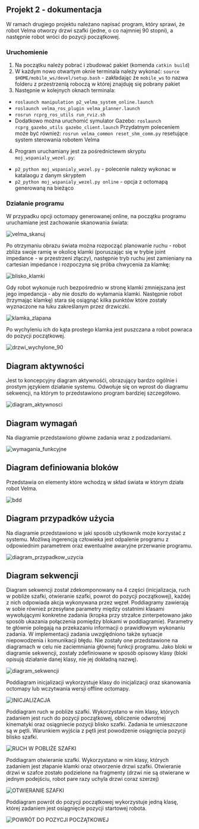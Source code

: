 ## Projekt 2 - dokumentacja
W ramach drugiego projektu należano napisać program, który sprawi, że robot Velma otworzy drzwi szafki (jedne, o co najmniej 90 stopni), a następnie robot wróci do pozycji początkowej.


### Uruchomienie 
1. Na początku należy pobrać i zbudować pakiet (komenda `catkin build`)
2. W każdym nowo otwartym oknie terminala należy wykonać: `source $HOME/mobile_ws/devel/setup.bash` - zakładając
że `mobile_ws` to nazwa folderu z przestrzenią roboczą w której znajduję się pobrany pakiet 
3. Następnie w kolejnych oknach terminala:
* `roslaunch manipulation p2_velma_system_online.launch`
* `roslaunch velma_ros_plugin velma_planner.launch`
* `rosrun rcprg_ros_utils run_rviz.sh`
* Dodatkowo można uruchomić symulator Gazebo: `roslaunch rcprg_gazebo_utils gazebo_client.launch`
Przydatnym poleceniem może być również: `rosrun velma_common reset_shm_comm.py` resetujące system sterowania robotem Velma

4. Program uruchamiany jest za pośrednictewm skryptu `moj_wspanialy_wezel.py`:
* `p2_python moj_wspanialy_wezel.py` - polecenie nalezy wykonac w katalaogu z danym skryptem
* `p2_python moj_wspanialy_wezel.py online` - opcja z octomapą generowaną na bieżąco 

### Działanie programu
W przypadku opcji octomapy generowanej online, na początku programu uruchamiane jest zachowanie skanowania świata:


![velma_skanuj](https://github.com/STERO-21Z/groszyk-zembron/blob/tiago/manipulation/docs/velma_octo.png)

Po otrzymaniu obrazu świata można rozpocząć planowanie ruchu - robot zbliża swoje ramię w okolicę klamki (poruszając się w trybie joint impedance - w przestrzeni złączy), następnie tryb ruchu jest zamieniany na cartesian impedance i rozpoczyna się próba chwycenia za klamkę:


![blisko_klamki](https://github.com/STERO-21Z/groszyk-zembron/blob/tiago/manipulation/docs/velma_blisko_klamki.png)


Gdy robot wykonuje ruch bezpośrednio w stronę klamki zmniejszana jest jego impedancja - aby nie doszło do wyłamania klamki. Następnie robot (trzymając klamkę) stara się osiągnąć kilka punktów które zostały wyznaczone na łuku zakreślanym przez drzwiczki.


![klamka_zlapana](https://github.com/STERO-21Z/groszyk-zembron/blob/tiago/manipulation/docs/velm_p2_1.png)

 Po wychyleniu ich do kąta prostego klamka jest puszczana a robot powraca do pozycji początkowej.

![drzwi_wychylone_90](https://github.com/STERO-21Z/groszyk-zembron/blob/tiago/manipulation/docs/velma_p2_2.png)


## Diagram aktywności
Jest to koncepcyjny diagram aktywnośći, obrazujący bardzo ogólnie i prostym językiem działanie systemu. Odwołuje się on wprost do diagramu sekwencji, na którym to przedstawiono program bardziej szczegółowo.

![diagram_aktywnosci](https://github.com/STERO-21Z/groszyk-zembron/blob/tiago/manipulation/docs/Koncepcyjny%20Diagram%20Aktywno%C5%9Bci.jpg)

## Diagram wymagań
Na diagramie przedstawiono główne zadania wraz z podzadaniami.


![wymagania_funkcyjne](https://user-images.githubusercontent.com/80107636/150539065-496d6ccc-9846-448b-b251-1170c3074497.jpg)

## Diagram definiowania bloków
Przedstawia on elementy które wchodzą w skład świata w którym działa robot Velma.

![bdd](https://github.com/STERO-21Z/groszyk-zembron/blob/tiago/manipulation/docs/bddvelma.jpg)

## Diagram przypadków użycia
Na diagramie przedstawiono w jaki sposób użytkownik może korzystać z systemu. Możliwą ingerencją człowieka jest odpalenie programu z odpowiednim parametrem oraz ewentualne awaryjne przerwanie programu.

![diagram_przypadkow_uzycia](https://user-images.githubusercontent.com/80107636/150539218-ad522307-adf7-4f66-8e04-562b4fee6779.jpg)

## Diagram sekwencji
Diagram sekwencji został zdekomponowany na 4 części (inicjalizacja, ruch w pobliże szafki, otwieranie szafki, powrot do pozycji początkowej), każdej z nich odpowiada akcja wykonywana przez węzeł. Poddiagramy zawierają w sobie również przesyłane parametry między ostatnimi klasami wywołującymi konkretne zadania (kropka przy strzałce zinterpetowano jako sposób ukazania połączenia pomiędzy blokami w poddiagramie). Parametry te głównie polegają na przekazaniu informacji o prawidłowym wykonaniu zadania. W implementacji zadania uwzględniono także sytuacje niepowodzenia i komunikacji błędu. Nie zostały one przedstawione na diagramach w celu nie zaciemniania głównej funkcji programu.
Jako bloki w diagramie sekwencji, zostały zdefiniowane w sposób opisowy klasy (bloki opisują działanie danej klasy, nie jej dokładną nazwę). 

![diagram_sekwencji](https://user-images.githubusercontent.com/80107636/150537956-12de9529-ece3-4a74-82d5-7977ffca2f8a.jpg)

Poddiagram inicjalizacji wykorzystuje klasy do inicjalizacji oraz skanowania octomapy lub wczytwania wersji offline octomapy.

![INICJALIZACJA](https://user-images.githubusercontent.com/80107636/150537988-7071cc11-541e-4842-bb97-a4266576e45d.jpg)

Poddiagram ruch w pobliże szafki. Wykorzystano w nim klasy, których zadaniem jest ruch do pozycji początkowej, obliczenie odwrotnej kinematyki oraz osiągniecie pozycji blisko szafki. Zadania te umieszczone są w pętli. Warunkiem wyjścia z pętli jest powodzenie osiągnięcia pozycji blisko szafki.

![RUCH W POBLIŻE SZAFKI](https://user-images.githubusercontent.com/80107636/150537919-7b90da1d-32b0-4140-9c5e-80a008ebdad0.jpg)

Poddiagram otwieranie szafki. Wykorzystano w nim klasy, których zadaniem jest złapanie klamki oraz otworzenie drzwi szafki. Otwieranie drzwi w szafce zostało podzielone na fragmenty (drzwi nie są otwierane w jednym podejściu, robot pare razy uchyla drzwi coraz szerzej)

![OTWIERANIE SZAFKI](https://user-images.githubusercontent.com/80107636/150537997-b18ec5df-bb87-439f-b266-c2bc576157cd.jpg)

Poddiagram powrót do pozycji początkowej wykorzystuje jedną klasę, której zadaniem jest osiągnięcie pozycji startowej robota.

![POWRÓT DO POZYCJI POCZĄTKOWEJ](https://user-images.githubusercontent.com/80107636/150538009-b7fac680-5f9e-4275-9292-d4ea257a26a0.jpg)

